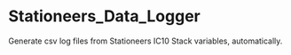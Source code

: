 # Stationeers_Data_Logger
Generate csv log files from Stationeers IC10 Stack variables, automatically.
